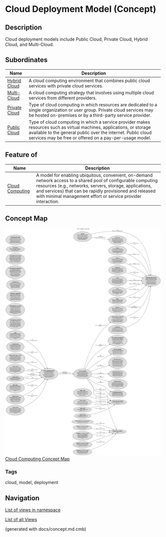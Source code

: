 # Cloud Deployment Model (Concept)
## Description
Cloud deployment models include Public Cloud, Private Cloud, Hybrid Cloud, and
          Multi-Cloud.

## Subordinates
| Name | Description |
|---|---|
| [Hybrid Cloud](../../software-development/cloud/hybrid-cloud.md) | A cloud computing environment that combines public cloud services with private cloud services. |
| [Multi-Cloud](../../software-development/cloud/multi-cloud.md) | A cloud computing strategy that involves using multiple cloud services from different providers. |
| [Private Cloud](../../software-development/cloud/private-cloud.md) | Type of cloud computing in which resources are dedicated to a single organization or user group. Private cloud services may be hosted on-premises or by a third-party service provider. |
| [Public Cloud](../../software-development/cloud/public-cloud.md) | Type of cloud computing in which a service provider makes resources such as virtual machines, applications, or storage available to the general public over the internet. Public cloud services may be free or offered on a pay-per-usage model. |

## Feature of
| Name | Description |
|---|---|
| [Cloud Computing](../../software-development/cloud/cloud-computing.md) | A model for enabling ubiquitous, convenient, on-demand network access to a shared pool of configurable computing resources (e.g., networks, servers, storage, applications, and services) that can be rapidly provisioned and released with minimal management effort or service provider interaction. |

## Concept Map
![Cloud Computing Concept Map](../../software-development/cloud/concept-view.png)
[Cloud Computing Concept Map](../../software-development/cloud/concept-view.md)

### Tags
cloud, model, deployment


## Navigation
[List of views in namespace](./views-in-namespace.md)

[List of all Views](../../views.md)

(generated with docs/concept.md.cmb)
